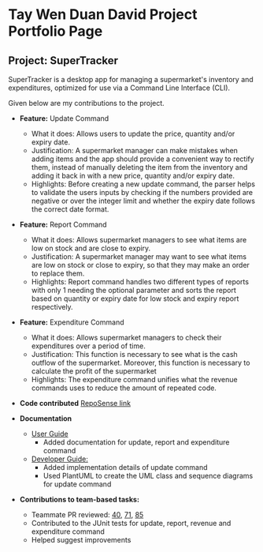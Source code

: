 # Tay Wen Duan David Project Portfolio Page

## Project: SuperTracker

SuperTracker is a desktop app for managing a supermarket's inventory and expenditures,
optimized for use via a Command Line Interface (CLI).

Given below are my contributions to the project.

- **Feature:** Update Command
  - What it does: Allows users to update the price, quantity and/or expiry date.
  - Justification: A supermarket manager can make mistakes when adding items
  and the app should provide a convenient way to rectify them, instead of manually deleting the item from the inventory
  and adding it back in with a new price, quantity and/or expiry date.
  - Highlights: Before creating a new update command, the parser helps to validate the users inputs by checking if the 
  numbers provided are negative or over the integer limit and whether the expiry date follows the correct date format.

- **Feature:** Report Command
  - What it does: Allows supermarket managers to see what items are low on stock and are close to expiry.
  - Justification: A supermarket manager may want to see what items are low on stock or close to expiry, so that they 
  may make an order to replace them.
  - Highlights: Report command handles two different types of reports with only 1 needing the optional parameter and 
  sorts the report based on quantity or expiry date for low stock and expiry report respectively.

- **Feature:** Expenditure Command
  - What it does: Allows supermarket managers to check their expenditures over a period of time.
  - Justification: This function is necessary to see what is the cash outflow of the supermarket. Moreover, this 
  function is necessary to calculate the profit of the supermarket
  - Highlights: The expenditure command unifies what the revenue commands uses to reduce the amount of repeated code.


- **Code contributed** [RepoSense link](https://nus-cs2113-ay2324s2.github.io/tp-dashboard/?search=dtaywd&breakdown=true&sort=groupTitle%20dsc&sortWithin=title&since=2024-02-23&timeframe=commit&mergegroup=&groupSelect=groupByRepos&checkedFileTypes=docs~functional-code~test-code~other)


- **Documentation**
  - [User Guide](https://ay2324s2-cs2113-t13-4.github.io/tp/UserGuide.html)
    - Added documentation for update, report and expenditure command
  - [Developer Guide:](https://ay2324s2-cs2113-t13-4.github.io/tp/DeveloperGuide.html)
    - Added implementation details of update command
    - Used PlantUML to create the UML class and sequence diagrams for update command

- **Contributions to team-based tasks:**
  - Teammate PR reviewed: [40](https://github.com/AY2324S2-CS2113-T13-4/tp/pull/40), [71](https://github.com/AY2324S2-CS2113-T13-4/tp/pull/71), [85](https://github.com/AY2324S2-CS2113-T13-4/tp/pull/85)
  - Contributed to the JUnit tests for update, report, revenue and expenditure command
  - Helped suggest improvements